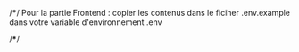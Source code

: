 /**********************\***********************/
Pour la partie Frontend :
copier les contenus dans le ficiher .env.example dans votre variable d'environnement .env

/**********************\***********************/
